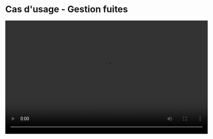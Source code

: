 # Cas d'usage - Gestion fuites

<video width="640" height="360" controls>
  <source src="/images/gestion-fuite.mov" type="video/mp4">
  Your browser does not support the video tag.
</video>